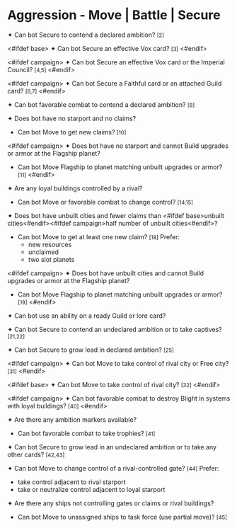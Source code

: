 # Aggression - Move | Battle | Secure

✦ Can bot Secure to contend a declared ambition? <span style="font-size: 12px;">[2]</span>

<#ifdef base>
✦ Can bot Secure an effective Vox card? <span style="font-size: 12px;">[3]</span>
<#endif>

<#ifdef campaign>
✦ Can bot Secure an effective Vox card or the Imperial Council? <span style="font-size: 12px;">[4,5]</span>
<#endif>

<#ifdef campaign>
✦ Can bot Secure a Faithful card or an attached Guild card? <span style="font-size: 12px;">[6,7]</span>
<#endif>

✦ Can bot favorable combat to contend a declared ambition? <span style="font-size: 12px;">[8]</span>

✦ Does bot have no starport and no claims?

- Can bot Move to get new claims? <span style="font-size: 12px;">[10]</span>

<#ifdef campaign>
✦ Does bot have no starport and cannot Build upgrades or armor at the Flagship planet?

- Can bot Move Flagship to planet matching unbuilt upgrades or armor? <span style="font-size: 12px;">[11]</span>
<#endif>

✦ Are any loyal buildings controlled by a rival?

- Can bot Move or favorable combat to change control? <span style="font-size: 12px;">[14,15]</span>

✦ Does bot have unbuilt cities and fewer claims than <#ifdef base>unbuilt cities<#endif><#ifdef campaign>half number of unbuilt cities<#endif>?

- Can bot Move to get at least one new claim? <span style="font-size: 12px;">[18]</span> Prefer:
	- new resources
	- unclaimed
	- two slot planets

<#ifdef campaign>
✦ Does bot have unbuilt cities and cannot Build upgrades or armor at the Flagship planet?

- Can bot Move Flagship to planet matching unbuilt upgrades or armor? <span style="font-size: 12px;">[19]</span>
<#endif>

✦ Can bot use an ability on a ready Guild or lore card?

✦ Can bot Secure to contend an undeclared ambition or to take captives? <span style="font-size: 12px;">[21,22]</span>

✦ Can bot Secure to grow lead in declared ambition? <span style="font-size: 12px;">[25]</span>

<#ifdef campaign>
✦ Can bot Move to take control of rival city or Free city? <span style="font-size: 12px;">[31]</span>
<#endif>

<#ifdef base>
✦ Can bot Move to take control of rival city? <span style="font-size: 12px;">[32]</span>
<#endif>

<#ifdef campaign>
✦ Can bot favorable combat to destroy Blight in systems with loyal buildings? <span style="font-size: 12px;">[40]</span>
<#endif>

✦ Are there any ambition markers available?

- Can bot favorable combat to take trophies? <span style="font-size: 12px;">[41]</span>

✦ Can bot Secure to grow lead in an undeclared ambition or to take any other cards? <span style="font-size: 12px;">[42,43]</span>

✦ Can bot Move to change control of a rival-controlled gate? <span style="font-size: 12px;">[44]</span> Prefer:

- take control adjacent to rival starport
- take or neutralize control adjacent to loyal starport

✦ Are there any ships not controlling gates or claims or rival buildings?

- Can bot Move to unassigned ships to task force (use partial move)? <span style="font-size: 12px;">[45]</span>

<div class="pagebreak"> </div>
